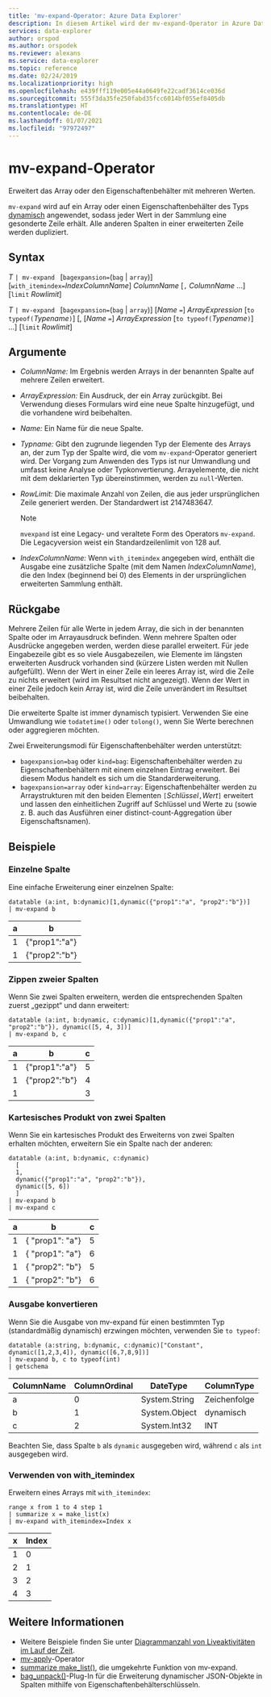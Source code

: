 ```yaml
---
title: 'mv-expand-Operator: Azure Data Explorer'
description: In diesem Artikel wird der mv-expand-Operator in Azure Data Explorer beschrieben.
services: data-explorer
author: orspod
ms.author: orspodek
ms.reviewer: alexans
ms.service: data-explorer
ms.topic: reference
ms.date: 02/24/2019
ms.localizationpriority: high
ms.openlocfilehash: e439fff119e005e44a0649fe22cadf3614ce036d
ms.sourcegitcommit: 555f3da35fe250fabd35fcc6014bf055ef8405db
ms.translationtype: HT
ms.contentlocale: de-DE
ms.lasthandoff: 01/07/2021
ms.locfileid: "97972497"
---
```

# <a name="mv-expand-operator"></a>mv-expand-Operator

Erweitert das Array oder den Eigenschaftenbehälter mit mehreren Werten.

`mv-expand` wird auf ein Array oder einen Eigenschaftenbehälter des Typs [dynamisch](./scalar-data-types/dynamic.md) angewendet, sodass jeder Wert in der Sammlung eine gesonderte Zeile erhält. Alle anderen Spalten in einer erweiterten Zeile werden dupliziert. 

## <a name="syntax"></a>Syntax

*T* `| mv-expand ` [`bagexpansion=`(`bag` | `array`)] [`with_itemindex=`*IndexColumnName*] *ColumnName* [`,` *ColumnName* ...] [`limit` *Rowlimit*]

*T* `| mv-expand ` [`bagexpansion=`(`bag` | `array`)] [*Name* `=`] *ArrayExpression* [`to typeof(`*Typename*`)`] [, [*Name* `=`] *ArrayExpression* [`to typeof(`*Typename*`)`] ...] [`limit` *Rowlimit*]

## <a name="arguments"></a>Argumente

* *ColumnName:* Im Ergebnis werden Arrays in der benannten Spalte auf mehrere Zeilen erweitert. 
* *ArrayExpression:* Ein Ausdruck, der ein Array zurückgibt. Bei Verwendung dieses Formulars wird eine neue Spalte hinzugefügt, und die vorhandene wird beibehalten.
* *Name:* Ein Name für die neue Spalte.
* *Typname:* Gibt den zugrunde liegenden Typ der Elemente des Arrays an, der zum Typ der Spalte wird, die vom `mv-expand`-Operator generiert wird. Der Vorgang zum Anwenden des Typs ist nur Umwandlung und umfasst keine Analyse oder Typkonvertierung. Arrayelemente, die nicht mit dem deklarierten Typ übereinstimmen, werden zu `null`-Werten.
* *RowLimit:* Die maximale Anzahl von Zeilen, die aus jeder ursprünglichen Zeile generiert werden. Der Standardwert ist 2147483647. 

  > [!NOTE]
  > `mvexpand` ist eine Legacy- und veraltete Form des Operators `mv-expand`. Die Legacyversion weist ein Standardzeilenlimit von 128 auf.

* *IndexColumnName:* Wenn `with_itemindex` angegeben wird, enthält die Ausgabe eine zusätzliche Spalte (mit dem Namen *IndexColumnName*), die den Index (beginnend bei 0) des Elements in der ursprünglichen erweiterten Sammlung enthält. 

## <a name="returns"></a>Rückgabe

Mehrere Zeilen für alle Werte in jedem Array, die sich in der benannten Spalte oder im Arrayausdruck befinden.
Wenn mehrere Spalten oder Ausdrücke angegeben werden, werden diese parallel erweitert. Für jede Eingabezeile gibt es so viele Ausgabezeilen, wie Elemente im längsten erweiterten Ausdruck vorhanden sind (kürzere Listen werden mit Nullen aufgefüllt). Wenn der Wert in einer Zeile ein leeres Array ist, wird die Zeile zu nichts erweitert (wird im Resultset nicht angezeigt). Wenn der Wert in einer Zeile jedoch kein Array ist, wird die Zeile unverändert im Resultset beibehalten. 

Die erweiterte Spalte ist immer dynamisch typisiert. Verwenden Sie eine Umwandlung wie `todatetime()` oder `tolong()`, wenn Sie Werte berechnen oder aggregieren möchten.

Zwei Erweiterungsmodi für Eigenschaftenbehälter werden unterstützt:
* `bagexpansion=bag` oder `kind=bag`: Eigenschaftenbehälter werden zu Eigenschaftenbehältern mit einem einzelnen Eintrag erweitert. Bei diesem Modus handelt es sich um die Standarderweiterung.
* `bagexpansion=array` oder `kind=array`: Eigenschaftenbehälter werden zu Arraystrukturen mit den beiden Elementen `[`*Schlüssel*`,`*Wert*`]` erweitert und lassen den einheitlichen Zugriff auf Schlüssel und Werte zu (sowie z. B. auch das Ausführen einer distinct-count-Aggregation über Eigenschaftsnamen). 

## <a name="examples"></a>Beispiele

### <a name="single-column"></a>Einzelne Spalte

Eine einfache Erweiterung einer einzelnen Spalte:

<!-- csl: https://help.kusto.windows.net:443/Samples -->
 ```kusto
datatable (a:int, b:dynamic)[1,dynamic({"prop1":"a", "prop2":"b"})]
| mv-expand b 
```

|a|b|
|---|---|
|1|{"prop1":"a"}|
|1|{"prop2":"b"}|

### <a name="zipped-two-columns"></a>Zippen zweier Spalten

Wenn Sie zwei Spalten erweitern, werden die entsprechenden Spalten zuerst „gezippt“ und dann erweitert:

<!-- csl: https://help.kusto.windows.net:443/Samples -->
```kusto
datatable (a:int, b:dynamic, c:dynamic)[1,dynamic({"prop1":"a", "prop2":"b"}), dynamic([5, 4, 3])]
| mv-expand b, c
```

|a|b|c|
|---|---|---|
|1|{"prop1":"a"}|5|
|1|{"prop2":"b"}|4|
|1||3|

### <a name="cartesian-product-of-two-columns"></a>Kartesisches Produkt von zwei Spalten

Wenn Sie ein kartesisches Produkt des Erweiterns von zwei Spalten erhalten möchten, erweitern Sie ein Spalte nach der anderen:

<!-- csl: https://kuskusdfv3.kusto.windows.net/Kuskus -->
```kusto
datatable (a:int, b:dynamic, c:dynamic)
  [
  1,
  dynamic({"prop1":"a", "prop2":"b"}),
  dynamic([5, 6])
  ]
| mv-expand b
| mv-expand c
```

|a|b|c|
|---|---|---|
|1|{  "prop1": "a"}|5|
|1|{  "prop1": "a"}|6|
|1|{  "prop2": "b"}|5|
|1|{  "prop2": "b"}|6|

### <a name="convert-output"></a>Ausgabe konvertieren

Wenn Sie die Ausgabe von mv-expand für einen bestimmten Typ (standardmäßig dynamisch) erzwingen möchten, verwenden Sie `to typeof`:

<!-- csl: https://help.kusto.windows.net:443/Samples -->
```kusto
datatable (a:string, b:dynamic, c:dynamic)["Constant", dynamic([1,2,3,4]), dynamic([6,7,8,9])]
| mv-expand b, c to typeof(int)
| getschema 
```

ColumnName|ColumnOrdinal|DateType|ColumnType
-|-|-|-
a|0|System.String|Zeichenfolge
b|1|System.Object|dynamisch
c|2|System.Int32|INT

Beachten Sie, dass Spalte `b` als `dynamic` ausgegeben wird, während `c` als `int` ausgegeben wird.

### <a name="using-with_itemindex"></a>Verwenden von with_itemindex

Erweitern eines Arrays mit `with_itemindex`:

<!-- csl: https://help.kusto.windows.net:443/Samples -->
```kusto
range x from 1 to 4 step 1
| summarize x = make_list(x)
| mv-expand with_itemindex=Index x
```

|x|Index|
|---|---|
|1|0|
|2|1|
|3|2|
|4|3|
 
## <a name="see-also"></a>Weitere Informationen

* Weitere Beispiele finden Sie unter [Diagrammanzahl von Liveaktivitäten im Lauf der Zeit](./samples.md#chart-concurrent-sessions-over-time).
* [mv-apply](./mv-applyoperator.md)-Operator
* [summarize make_list()](makelist-aggfunction.md), die umgekehrte Funktion von mv-expand.
* [bag_unpack()](bag-unpackplugin.md)-Plug-In für die Erweiterung dynamischer JSON-Objekte in Spalten mithilfe von Eigenschaftenbehälterschlüsseln.
